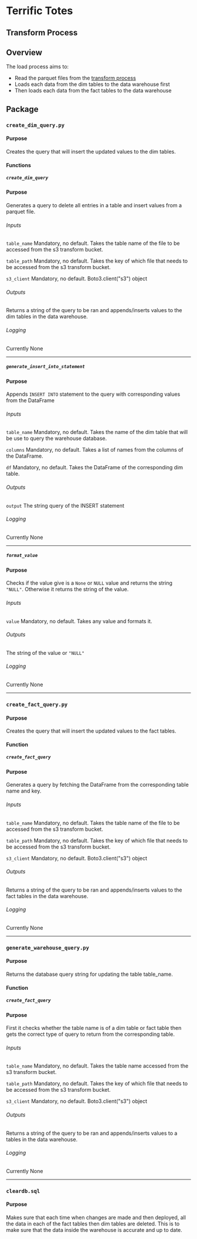 # Terrific Totes 

## Transform Process

## Overview

The load process aims to:

- Read the parquet files from the [transform process](transform.md)
- Loads each data from the dim tables to the data warehouse first
- Then loads each data from the fact tables to the data warehouse

## Package

### `create_dim_query.py`
#### Purpose
Creates the query that will insert the updated values to the dim tables.

#### Functions
##### `create_dim_query`

#### Purpose
Generates a query to delete all entries in a table and insert values from a parquet file.

###### Inputs
`table_name` Mandatory, no default. Takes the table name of the file to be accessed from the s3 transform bucket.

`table_path` Mandatory, no default. Takes the key of which file that needs to be accessed from the s3 transform bucket.

`s3_client` Mandatory, no default. Boto3.client("s3") object

###### Outputs
Returns a string of the query to be ran and appends/inserts values to the dim tables in the data warehouse.

###### Logging
Currently None

___

##### `generate_insert_into_statement`
#### Purpose
Appends `INSERT INTO` statement to the query with corresponding values from the DataFrame

###### Inputs
`table_name` Mandatory, no default. Takes the name of the dim table that will be use to query the warehouse database.

`columns` Mandatory, no default. Takes a list of names from the columns of the DataFrame.

`df` Mandatory, no default. Takes the DataFrame of the corresponding dim table.

###### Outputs
`output` The string query of the INSERT statement

###### Logging
Currently None

___
##### `format_value`
#### Purpose
Checks if the value give is a `None` or `NULL` value and returns the string `"NULL"`. Otherwise it returns the string of the value.

###### Inputs
`value` Mandatory, no default. Takes any value and formats it.

###### Outputs
The string of the value or `"NULL"`

###### Logging
Currently None
___

### `create_fact_query.py`
#### Purpose
Creates the query that will insert the updated values to the fact tables.

#### Function
##### `create_fact_query`

#### Purpose
Generates a query by fetching the DataFrame from the corresponding table name and key.

###### Inputs
`table_name` Mandatory, no default. Takes the table name of the file to be accessed from the s3 transform bucket.

`table_path` Mandatory, no default. Takes the key of which file that needs to be accessed from the s3 transform bucket.

`s3_client` Mandatory, no default. Boto3.client("s3") object

###### Outputs
Returns a string of the query to be ran and appends/inserts values to the fact tables in the data warehouse.

###### Logging
Currently None

___

### `generate_warehouse_query.py`
#### Purpose
Returns the database query string for updating the table table_name. 

#### Function
##### `create_fact_query`

#### Purpose
First it checks whether the table name is of a dim table or fact table then gets the correct type of query to return from the corresponding table.

###### Inputs
`table_name` Mandatory, no default. Takes the table name accessed from the s3 transform bucket.

`table_path` Mandatory, no default. Takes the key of which file that needs to be accessed from the s3 transform bucket.

`s3_client` Mandatory, no default. Boto3.client("s3") object

###### Outputs
Returns a string of the query to be ran and appends/inserts values to a tables in the data warehouse.

###### Logging
Currently None
___

### `cleardb.sql`
#### Purpose
Makes sure that each time when changes are made and then deployed, all the data in each of the fact tables then dim tables are deleted. This is to make sure that the data inside the warehouse is accurate and up to date.